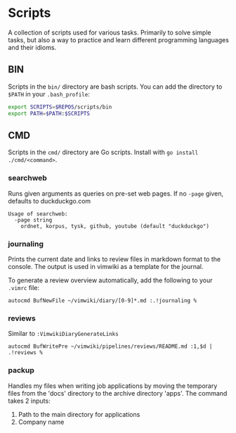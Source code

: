 # Scripts
A collection of scripts used for various tasks. Primarily to solve
simple tasks, but also a way to practice and learn different programming
languages and their idioms.

## BIN
Scripts in the `bin/` directory are bash scripts. You can add the
directory to `$PATH` in your `.bash_profile`:
```bash
export SCRIPTS=$REPOS/scripts/bin
export PATH=$PATH:$SCRIPTS
```

## CMD
Scripts in the `cmd/` directory are Go scripts. Install with `go
install ./cmd/<command>`.

### searchweb
Runs given arguments as queries on pre-set web pages. If no `-page`
given, defaults to duckduckgo.com
```
Usage of searchweb:
  -page string
    ordnet, korpus, tysk, github, youtube (default "duckduckgo")
```

### journaling
Prints the current date and links to review files in markdown format to
the console. The output is used in vimwiki as a template for the
journal.

To generate a review overview automatically, add the following to your
`.vimrc` file:
```
autocmd BufNewFile ~/vimwiki/diary/[0-9]*.md :.!journaling %
```

### reviews
Similar to `:VimwikiDiaryGenerateLinks`
```
autocmd BufWritePre ~/vimwiki/pipelines/reviews/README.md :1,$d | .!reviews %
```

### packup
Handles my files when writing job applications by moving the temporary
files from the 'docs' directory to the archive directory 'apps'.
The command takes 2 inputs:
1. Path to the main directory for applications
2. Company name

